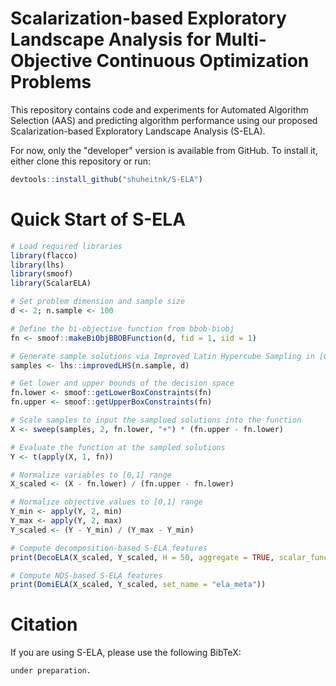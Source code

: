 # Scalarization-based Exploratory Landscape Analysis for Multi-Objective Continuous Optimization Problems

This repository contains code and experiments for Automated Algorithm Selection (AAS) and predicting algorithm performance using our proposed Scalarization-based Exploratory Landscape Analysis (S-ELA).

For now, only the "developer" version is available from GitHub. To install it, either clone this repository or run:

```r
devtools::install_github("shuheitnk/S-ELA")
```

# Quick Start of S-ELA

```r
# Load required libraries
library(flacco)
library(lhs)
library(smoof)
library(ScalarELA)

# Set problem dimension and sample size
d <- 2; n.sample <- 100

# Define the bi-objective function from bbob-biobj
fn <- smoof::makeBiObjBBOBFunction(d, fid = 1, iid = 1)

# Generate sample solutions via Improved Latin Hypercube Sampling in [0,1]^d
samples <- lhs::improvedLHS(n.sample, d)

# Get lower and upper bounds of the decision space
fn.lower <- smoof::getLowerBoxConstraints(fn)
fn.upper <- smoof::getUpperBoxConstraints(fn)

# Scale samples to input the samplued solutions into the function
X <- sweep(samples, 2, fn.lower, "+") * (fn.upper - fn.lower)

# Evaluate the function at the sampled solutions
Y <- t(apply(X, 1, fn))

# Normalize variables to [0,1] range
X_scaled <- (X - fn.lower) / (fn.upper - fn.lower)

# Normalize objective values to [0,1] range
Y_min <- apply(Y, 2, min)
Y_max <- apply(Y, 2, max)
Y_scaled <- (Y - Y_min) / (Y_max - Y_min)

# Compute decomposition-based S-ELA features
print(DecoELA(X_scaled, Y_scaled, H = 50, aggregate = TRUE, scalar_func = "weightedsum", set_name = "ela_distr"))

# Compute NDS-based S-ELA features
print(DomiELA(X_scaled, Y_scaled, set_name = "ela_meta"))


```

# Citation

If you are using S-ELA, please use the following BibTeX:

```r
under preparation.
```
